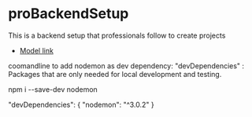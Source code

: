 # proBackendSetup

This is a backend setup that professionals follow to create projects

- [Model link](https://app.eraser.io/workspace/YtPqZ1VogxGy1jzIDkzj?origin=share)





coomandline to add nodemon as dev dependency:
"devDependencies" : Packages that are only needed for local development and testing.

npm i --save-dev nodemon

"devDependencies": {
    "nodemon": "^3.0.2"
  }